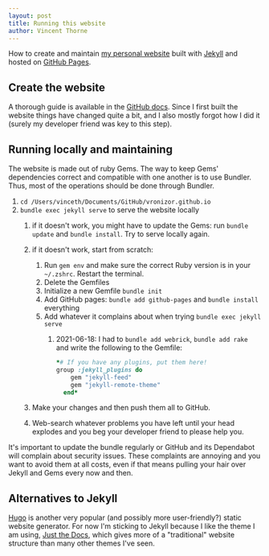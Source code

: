 ```yaml
---
layout: post
title: Running this website
author: Vincent Thorne
---
```


How to create and maintain [my personal website](http://vronizor.github.io) built with [Jekyll](https://jekyllrb.com/) and hosted on [GitHub Pages](https://pages.github.com/).

## Create the website

A thorough guide is available in the [GitHub docs](https://docs.github.com/en/pages/setting-up-a-github-pages-site-with-jekyll/creating-a-github-pages-site-with-jekyll). Since I first built the website things have changed quite a bit, and I also mostly forgot how I did it (surely my developer friend was key to this step).

## Running locally and maintaining

The website is made out of ruby Gems. The way to keep Gems' dependencies correct and compatible with one another is to use Bundler. Thus, most of the operations should be done through Bundler.

1. `cd /Users/vinceth/Documents/GitHub/vronizor.github.io`
2. `bundle exec jekyll serve` to serve the website locally
    1. if it doesn't work, you might have to update the Gems: run `bundle update` and `bundle install`. Try to serve locally again.
    2. if it doesn't work, start from scratch:
        1. Run `gem env` and make sure the correct Ruby version is in your `~/.zshrc`. Restart the terminal.
        2. Delete the Gemfiles
        3. Initialize a new Gemfile `bundle init`
        4. Add GitHub pages: `bundle add github-pages` and `bundle install` everything
        5. Add whatever it complains about when trying `bundle exec jekyll serve`
            1. 2021-06-18: I had to `bundle add webrick`, `bundle add rake` and write the following to the Gemfile:

                ```ruby
                *# If you have any plugins, put them here!
                group :jekyll_plugins do
                    gem "jekyll-feed"
                    gem "jekyll-remote-theme"
                  end*
                ```

    3. Make your changes and then push them all to GitHub.
    4. Web-search whatever problems you have left until your head explodes and you beg your developer friend to please help you.

It's important to update the bundle regularly or GitHub and its Dependabot will complain about security issues. These complaints are annoying and you want to avoid them at all costs, even if that means pulling your hair over Jekyll and Gems every now and then.

## Alternatives to Jekyll

[Hugo](https://gohugo.io/) is another very popular (and possibly more user-friendly?) static website generator. For now I'm sticking to Jekyll because I like the theme I am using, [Just the Docs](https://github.com/pmarsceill/just-the-docs), which gives more of a "traditional" website structure than many other themes I've seen.